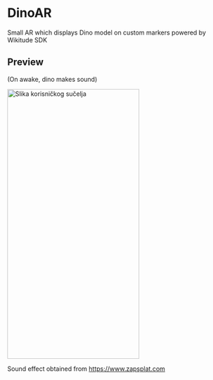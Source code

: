 # DinoAR
 Small AR which displays Dino model on custom markers powered by Wikitude SDK
 
 
 ## Preview
 (On awake, dino makes sound)
 
 <img alt="Slika korisničkog sučelja" src="https://github.com/TheJakov/DinoAR/blob/main/Readme/dino_ar_20MB.gif" width="300" height="612">
 
 Sound effect obtained from https://www.zapsplat.com
